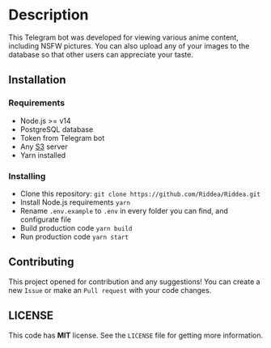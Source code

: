 # Description

This Telegram bot was developed for viewing various anime content, including NSFW pictures. You can also upload any of your images to the database so that other users can appreciate your taste.

## Installation

### Requirements

- Node.js >= v14
- PostgreSQL database
- Token from Telegram bot
- Any [S3](https://docs.aws.amazon.com/s3/index.html) server
- Yarn installed

### Installing

- Clone this repository: `git clone https://github.com/Riddea/Riddea.git`
- Install Node.js requirements `yarn`
- Rename `.env.example` to `.env` in every folder you can find, and configurate file
- Build production code `yarn build`
- Run production code `yarn start`

## Contributing

This project opened for contribution and any suggestions! You can create a new `Issue` or make an `Pull request` with your code changes.

## LICENSE

This code has **MIT** license. See the `LICENSE` file for getting more information.
